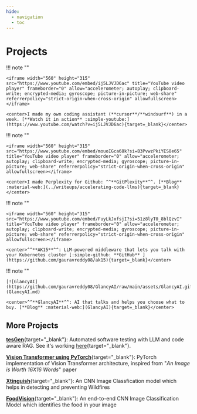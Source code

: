 ```yaml
---
hide:
  - navigation
  - toc
---
```


# **Projects**

<div class="grid cards" markdown>

!!! note ""

    <iframe width="560" height="315" src="https://www.youtube.com/embed/ij5LJVJD6ac" title="YouTube video player" frameborder="0" allow="accelerometer; autoplay; clipboard-write; encrypted-media; gyroscope; picture-in-picture; web-share" referrerpolicy="strict-origin-when-cross-origin" allowfullscreen></iframe>

    <center>I made my own coding assistant (**cursor**/**windsurf**) in a week. [**Watch it in action** :simple-youtube:](https://www.youtube.com/watch?v=ij5LJVJD6ac){target=_blank}</center>

!!! note ""

    <iframe width="560" height="315" src="https://www.youtube.com/embed/mouoIGca68k?si=B3PvwzPkiYES8e65" title="YouTube video player" frameborder="0" allow="accelerometer; autoplay; clipboard-write; encrypted-media; gyroscope; picture-in-picture; web-share" referrerpolicy="strict-origin-when-cross-origin" allowfullscreen></iframe>

    <center>I made Perplexity for Github: ^^**GitPlexity**^^. [**Blog** :material-web:](../writeups/accelerating-code-llms){target=_blank}</center>
</div>

<div class="grid cards" markdown>

!!! note ""

    <iframe width="560" height="315" src="https://www.youtube.com/embed/FuyLkJxfsjI?si=51z8lyT0_8blQzvI" title="YouTube video player" frameborder="0" allow="accelerometer; autoplay; clipboard-write; encrypted-media; gyroscope; picture-in-picture; web-share" referrerpolicy="strict-origin-when-cross-origin" allowfullscreen></iframe>

    <center>^^**AK15**^^: LLM-powered middleware that lets you talk with your Kubernetes cluster [:simple-github: **GitHub** ](https://github.com/gauravreddy08/ak15){target=_blank}</center>

!!! note ""

    [![GlancyAI](https://github.com/gauravreddy08/GlancyAI/raw/main/assets/GlancyAI.gif)](GlancyAI.md)

    <center>^^**GlancyAI**^^: AI that talks and helps you choose what to buy. [**Blog** :material-web:](GlancyAI){target=_blank}</center>
</div>


## More Projects

[**tesGen**](https://youtu.be/PYhTg8f4q08){target="_blank"}: Automated software testing with LLM and code aware RAG. See it's working [here](https://youtu.be/PYhTg8f4q08){target="_blank"}.

[**Vision Transformer using PyTorch**](VisionTransformer.md){target="\_blank"}: PyTorch implementation of Vision Transformer architecture, inspired from "_An Image is Worth 16X16 Words_" paper

[**Xtinguish**](xtinguish.md){target="_blank"}: An CNN Image Classfication model which helps in detecting and preventing Wildfires

[**FoodVision**](FoodVision.md){target="_blank"}: An end-to-end CNN Image Classification Model which identifies the food in your image


<!-- [**AK15: Agentic Kubernetes**](https://github.com/gauravreddy08/ak15){target="_blank"}: LLM-powered middleware that automates and performs human-like, context-aware information retrieval queries for Kubernetes clusters

[**GitPlexity**](GitPlexity.md){target="_blank"}: LLM based intelligent guide for seamless navigation of GitHub repositories. It transforms the way you explore codebases.

[**GlancyAI**](GlancyAI.md){target="_blank"}: LLM (like ChatGPT) that you can talk with, and it recommends products and helps you make your educated guess to buy a product. -->